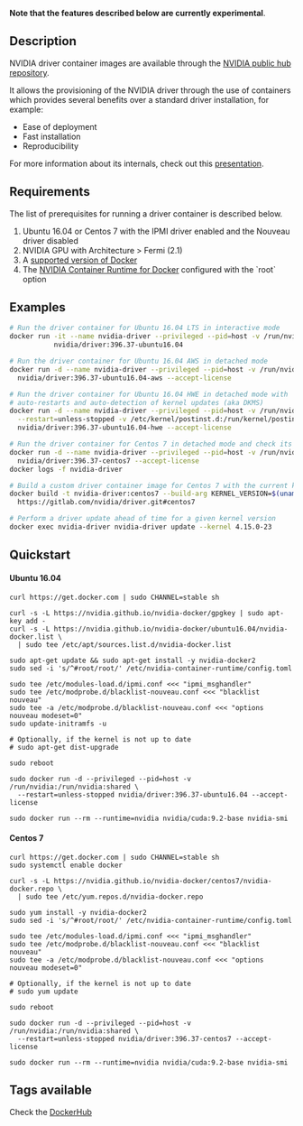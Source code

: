 **Note that the features described below are currently experimental**.

## Description

NVIDIA driver container images are available through the [NVIDIA public hub repository](https://hub.docker.com/r/nvidia/driver).

It allows the provisioning of the NVIDIA driver through the use of containers which provides several benefits over a standard driver installation, for example:
- Ease of deployment
- Fast installation
- Reproducibility

For more information about its internals, check out this [presentation](https://docs.google.com/presentation/d/1NY4X2K6BMaByfnF9rMEcNq6hS3NtmOKGTfihZ44zfrw/edit?usp=sharing).

## Requirements

The list of prerequisites for running a driver container is described below.  

1. Ubuntu 16.04 or Centos 7 with the IPMI driver enabled and the Nouveau driver disabled
1. NVIDIA GPU with Architecture > Fermi (2.1)
1. A [supported version of Docker](https://github.com/NVIDIA/nvidia-docker/wiki/Frequently-Asked-Questions#which-docker-packages-are-supported) 
1. The [NVIDIA Container Runtime for Docker](https://github.com/NVIDIA/nvidia-docker/wiki/Installation-(version-2.0)) configured with the `root` option

## Examples

```sh
# Run the driver container for Ubuntu 16.04 LTS in interactive mode
docker run -it --name nvidia-driver --privileged --pid=host -v /run/nvidia:/run/nvidia:shared \
           nvidia/driver:396.37-ubuntu16.04

# Run the driver container for Ubuntu 16.04 AWS in detached mode
docker run -d --name nvidia-driver --privileged --pid=host -v /run/nvidia:/run/nvidia:shared \
  nvidia/driver:396.37-ubuntu16.04-aws --accept-license

# Run the driver container for Ubuntu 16.04 HWE in detached mode with
# auto-restarts and auto-detection of kernel updates (aka DKMS)
docker run -d --name nvidia-driver --privileged --pid=host -v /run/nvidia:/run/nvidia:shared \
  --restart=unless-stopped -v /etc/kernel/postinst.d:/run/kernel/postinst.d \
  nvidia/driver:396.37-ubuntu16.04-hwe --accept-license

# Run the driver container for Centos 7 in detached mode and check its logs 
docker run -d --name nvidia-driver --privileged --pid=host -v /run/nvidia:/run/nvidia:shared \
  nvidia/driver:396.37-centos7 --accept-license
docker logs -f nvidia-driver

# Build a custom driver container image for Centos 7 with the current kernel
docker build -t nvidia-driver:centos7 --build-arg KERNEL_VERSION=$(uname -r) \
  https://gitlab.com/nvidia/driver.git#centos7

# Perform a driver update ahead of time for a given kernel version
docker exec nvidia-driver nvidia-driver update --kernel 4.15.0-23
```

## Quickstart

#### Ubuntu 16.04

```
curl https://get.docker.com | sudo CHANNEL=stable sh

curl -s -L https://nvidia.github.io/nvidia-docker/gpgkey | sudo apt-key add -
curl -s -L https://nvidia.github.io/nvidia-docker/ubuntu16.04/nvidia-docker.list \
  | sudo tee /etc/apt/sources.list.d/nvidia-docker.list

sudo apt-get update && sudo apt-get install -y nvidia-docker2
sudo sed -i 's/^#root/root/' /etc/nvidia-container-runtime/config.toml

sudo tee /etc/modules-load.d/ipmi.conf <<< "ipmi_msghandler"
sudo tee /etc/modprobe.d/blacklist-nouveau.conf <<< "blacklist nouveau"
sudo tee -a /etc/modprobe.d/blacklist-nouveau.conf <<< "options nouveau modeset=0"
sudo update-initramfs -u

# Optionally, if the kernel is not up to date
# sudo apt-get dist-upgrade

sudo reboot

sudo docker run -d --privileged --pid=host -v /run/nvidia:/run/nvidia:shared \
  --restart=unless-stopped nvidia/driver:396.37-ubuntu16.04 --accept-license

sudo docker run --rm --runtime=nvidia nvidia/cuda:9.2-base nvidia-smi
```

#### Centos 7
```
curl https://get.docker.com | sudo CHANNEL=stable sh
sudo systemctl enable docker

curl -s -L https://nvidia.github.io/nvidia-docker/centos7/nvidia-docker.repo \
  | sudo tee /etc/yum.repos.d/nvidia-docker.repo

sudo yum install -y nvidia-docker2
sudo sed -i 's/^#root/root/' /etc/nvidia-container-runtime/config.toml

sudo tee /etc/modules-load.d/ipmi.conf <<< "ipmi_msghandler"
sudo tee /etc/modprobe.d/blacklist-nouveau.conf <<< "blacklist nouveau"
sudo tee -a /etc/modprobe.d/blacklist-nouveau.conf <<< "options nouveau modeset=0"

# Optionally, if the kernel is not up to date
# sudo yum update

sudo reboot

sudo docker run -d --privileged --pid=host -v /run/nvidia:/run/nvidia:shared \
  --restart=unless-stopped nvidia/driver:396.37-centos7 --accept-license

sudo docker run --rm --runtime=nvidia nvidia/cuda:9.2-base nvidia-smi
```

## Tags available
Check the [DockerHub](https://hub.docker.com/r/nvidia/driver/)